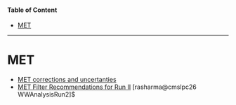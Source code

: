 #### Table of Content

- [MET](#met)

---

# MET

- [MET corrections and uncertanties](https://twiki.cern.ch/twiki/bin/viewauth/CMS/MissingETRun2Corrections)
- [MET Filter Recommendations for Run II](https://twiki.cern.ch/twiki/bin/viewauth/CMS/MissingETOptionalFiltersRun2)
[rasharma@cmslpc26 WWAnalysisRun2]$ 

